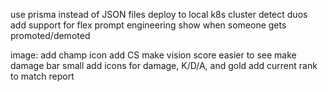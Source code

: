 use prisma instead of JSON files
deploy to local k8s cluster
detect duos
add support for flex
prompt engineering
show when someone gets promoted/demoted

image:
add champ icon
add CS
make vision score easier to see
make damage bar small
add icons for damage, K/D/A, and gold
add current rank to match report
